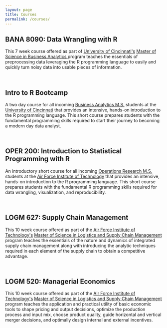 ```yaml
---
layout: page
title: Courses
permalink: /courses/
---
```



## BANA 8090: Data Wrangling with R
This 7 week course offered as part of [University of Cincinnati's](http://www.uc.edu/) [Master of Science in Business Analytics ](http://business.uc.edu/graduate/ms-business-analytics.html) program teaches the essentials of preprocessing data leveraging the R programming language to easily and quickly turn noisy data into usable pieces of information. &nbsp;&nbsp; <a href="http://uc-r.github.io/data_wrangling/syllabus" style="color:black;"><i class="fa fa-folder-open" style="font-size:1em"></i></a> 

<br>

## Intro to R Bootcamp
A two day course for all incoming [Business Analytics M.S.](http://business.uc.edu/graduate/ms-business-analytics.html) students at the [University of Cincinnati](http://www.uc.edu/) that provides an intensive, hands-on introduction to the R programming language. This short course prepares students with the fundamental programming skills required to start their journey to becoming a modern day data analyst. &nbsp;&nbsp; <a href="http://uc-r.github.io/r_bootcamp" style="color:black;"><i class="fa fa-folder-open" style="font-size:1em"></i></a>

<br>

## OPER 200: Introduction to Statistical Programming with R
An introductory short course for all incoming [Operations Research M.S.](http://www.afit.edu/ENS/programs.cfm?p=12&a=pd) students at the [Air Force Institute of Technology](http://www.afit.edu/) that provides an intensive, hands-on introduction to the R programming language. This short course prepares students with the fundamental R programming skills required for data wrangling, visualization, and reproducibility. &nbsp;&nbsp; <a href="https://afit-r.github.io/oper200/" style="color:black;"><i class="fa fa-folder-open" style="font-size:1em"></i></a>

<br>

## LOGM 627: Supply Chain Management
This 10 week course offered as part of the [Air Force Institute of Technology's](http://www.afit.edu/) [Master of Science in Logistics and Supply Chain Management](http://www.afit.edu/ENS/programs.cfm?p=12&a=pd) program teaches the essentials of the nature and dynamics of integrated supply chain management along with introducing the analytic techniques required in each element of the supply chain to obtain a competitive advantage.

<br>

## LOGM 520: Managerial Economics
This 10 week course offered as part of the [Air Force Institute of Technology's](http://www.afit.edu/) [Master of Science in Logistics and Supply Chain Management](http://www.afit.edu/ENS/programs.cfm?p=12&a=pd) program teaches the application and practical utility of basic economic tools to shape pricing and output decisions, optimize the production process and input mix, choose product quality, guide horizontal and vertical merger decisions, and optimally design internal and external incentives.
